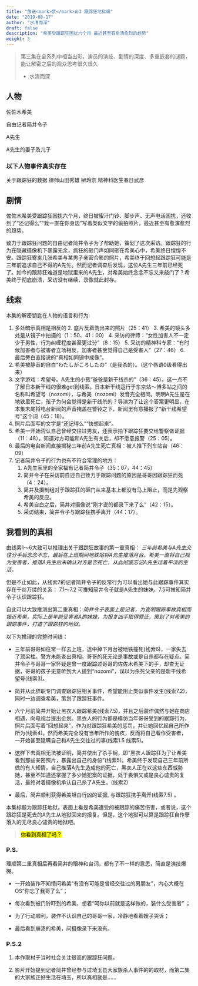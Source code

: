 ```yaml
---
title: "放送<mark>禁</mark>止3 跟踪狂地狱编"
date: "2019-08-17"
author: "水清而深"
draft: false
description: "希美受跟踪狂困扰六个月 最近甚至有愈演愈烈的趋势"
weight: 3
---
```



> 第三集在全系列中相当出彩，演员的演技、剧情的深度、多重嵌套的谜题，能让解密之后的观众思考很久很久
> - 水清而深


## 人物

佐佐木希美

自由记者简井令子

A先生

A先生的妻子及儿子

### 以下人物事件真实存在

关于跟踪狂的数据 律师山田秀雄 榊玲奈 精神科医生春日武彦

## 剧情

佐佐木希美受跟踪狂困扰六个月，终日被蜜汁门铃、脚步声、无声电话困扰，还收到了“还记得么”“我一直在你身边”写着类似文字的偷拍照片，最近甚至有愈演愈烈的趋势。

致力于跟踪狂问题的自由记者简井令子为了帮助她，策划了这次采访。跟踪狂的行为在隐藏摄像机下暴露无余，疯狂的砸门声如同砸在希美心中，希美终日惶惶不安。跟踪狂寄来几张希美与某男子亲密合影的照片，希美终于回想起跟踪狂可能是三年前追求自己不得的A先生。然而记者调查后发现，这位A先生三年前已经死了。如今的跟踪狂难道是地狱里来的A先生，对希美始终念念不忘又来敲门了？希美终于彻底崩溃，采访没有继续，录像就此封存。

## 线索

本集的解密钥匙在人物的语言和行为:

1. 多处暗示真相是相反的
    2. 底片反着洗出来的照片（25：41）
    3. 希美的镜头多处是从镜子中拍摄的（1：50、41：00）
    4. 采访的律师：“女性加害人不一定少于男性，行为纠缠程度甚至更过分”（8：15）
    5. 采访的精神科专家：“有时候加害者与被害者立场相反，加害者甚至觉得自己是受害人”（27：46）
    6. 最后旁白直接说的“真相如同镜中成像”。
2. 希美被静音的自白“わたしがころしたの”（是我杀的）。（这个唇语0级看得出来）
3. 文字游戏：希望号。A先生的小孩“爸爸是新干线杀的”（36：45）。这一点不了解日本新干线的很难get到线索。日本新干线运行于东京站～博多站之间的名称叫希望号（nozomi），与希美（nozomi）发音完全相同。明明A先生是在地铁里死亡，孩子为何会觉得是新干线杀的？导演为了让这个答案更明显，在本集末尾将电台新闻的声音掩盖在警铃之下，新闻里有意播报了“新干线希望号”这个词（45：18）。
4. 照片后面写的文字是“还记得么”“快想起来”。
5. 希美一开始否认自己曾经交往过男友，还表示拍下跟踪狂要交给警察做证据（11：48）。知道对方可能和A先生有关后，却不愿意报警（25：05）。
6. 最后的电台新闻直接揭秘三年前A先生死亡真相：被人推下列车站台（46：09）
7. 记者简井令子的行为也有不符合常理的地方：
    1. A先生家里的全家福有记者简井令子（35：07，44：45）
    2. 简井令子在采访前自述自己致力于跟踪问题的原因是哥哥因跟踪狂而死（4：24）。
    3. 简井及摄制组对于跟踪狂的砸门从来基本上都没有马上阻止，而是先观察希美的反应。
    4. 希美自白之后，简井对摄像说“刚才说的都录下来了么”（42：15）。
    5. 采访结束，简井令子与跟踪狂携手离开（44：17）。

## 我看到的真相

由线索1～6大致可以推理出关于跟踪狂故事的第一重真相： *三年前希美与A先生交往分手后念念不忘，最后在上班期间地铁站将A先生推落月台。希美一直将自己视为受害者，推落A先生后未确认对方是否死亡，从此彻底忘记A先生过着平淡的生活。*

但是不止如此，从线索7的记者简井令子的反常行为可以看出她与此跟踪事件其实存在千丝万缕的关系： 7.1～7.2 可推知简井令子就是A先生的妹妹。7.5可推知简井令子认识跟踪狂。

自此可以大致推测出第二重真相：*简井令子表面上是记者，为查明跟踪事故真相而接近希美，实际上是年前受害者A的妹妹，为报复凶手取得罪证，策划了对希美的跟踪事件，打造了跟踪狂的地狱。*

以下为推理的完整时间线：

- 三年前哥哥如往常一样去上班，途中掉下月台被地铁撞死(线索6)，一家失去了顶梁柱。警方未能查出真相。哥哥的死无论是事故或是自杀都存在疑点。简井令子与哥哥一家怀疑是曾一度跟踪过哥哥的佐佐木希美下的手，却查无证据，哥哥的孩子无意听到大人提到“nozomi”，误以为杀死父亲的是新干线希望号(线索3)。

- 简井从此辞职专门调查跟踪狂相关事件，希望能阻止类似事件发生(线索7.2)，同时一边调查希美，策划了跟踪狂事件。

- 六个月前简井开始让黑衣人跟踪希美(线索7.5)，并且之后装作偶然与她在商店相遇，向电视台提出企划。黑衣人的行为都是模仿当年哥哥受到的跟踪行为，照片后面写着“回想起来”，作为对跟踪狂希美的惩罚，并让她回忆起自己所作所为(线索4)。然而希美完全没有当年所作的愧疚，反而将自己看作受害者，一开始甚至隐瞒自己和A先生交往过的事(线索1.5 线索5)。

- 这样下去真相无法被证明，简井使出了杀手锏，即“黑衣人跟踪狂为了让希美看到那些亲密照片，暴露出自己的身份”(线索5)。希美终于发现自己三年前所做的有人知情，自己推落A先生造成他的死亡，黑衣人正在以这些东西威胁她，甚至不知道还掌握了多少她犯案的证据，处于畏惧又或是良心谴责的复活，最终对着摄像机承认自己杀了A先生。(线索2)

- 最后，简井顺利获得希美坦白行凶的证据, 与跟踪狂携手离开(线索7.5) 。

本集标题为跟踪狂地狱，表面上看是希美遭受的被跟踪的痛苦伤害，或者说，这个跟踪狂是死去的A先生从地狱回来的报复。但是，这个地狱可以算是跟踪狂自作孽落入的无尽良心谴责的地狱吧。

> <mark>你看到真相了吗？</mark>


### P.S.

理顺第二重真相后再看简井的眼神和台词，都有了不一样的意思，简直是演技爆棚。

- 一开始装作不知情问希美“有没有可能是曾经交往过的男朋友”，内心大概在OS“你忘了我哥了么”；

- 每次看到被门铃吓到的希美，想着“呵你以前就是这样做的，装什么受害者” ；

- 为了行动顺利，装作不认识自己的哥哥一家，冷静地看着嫂子哭诉；

- 最后看到崩溃的希美，问摄像录下来没有。

### P.S.2

1. 本作取材于当时社会关注很高的跟踪狂问题。

2. 影片开始提到记者简井曾经参与过埼玉县大家族杀人事件的的取材，而第二集的大家族正好生活在埼玉，所以真相就是……